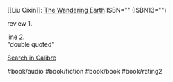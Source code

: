 [[Liu Cixin]]: [The Wandering Earth](https://www.goodreads.com/book/show/13554058)
ISBN="" (ISBN13="")

review 1\.  
  
line 2\.  
"double quoted"

[Search in Calibre](calibre://search/_?q=The+Wandering+Earth)

#book/audio #book/fiction #book/book #book/rating2
